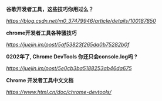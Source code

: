 **谷歌开发者工具，这些技巧你用过么？**

*https://blog.csdn.net/m0_37479946/article/details/100187850*



**chrome开发者工具各种骚技巧**

*https://juejin.im/post/5af53823f265da0b75282b0f*



**0202年了, Chrome DevTools 你还只会console.log吗 ?**

*https://juejin.im/post/5e0cb3ba5188253ab46da675*



**Chrome 开发者工具中文文档**

*https://www.html.cn/doc/chrome-devtools/*

